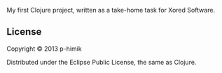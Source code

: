 My first Clojure project, written as a take-home task for Xored Software.


## License

Copyright © 2013 p-himik

Distributed under the Eclipse Public License, the same as Clojure.
